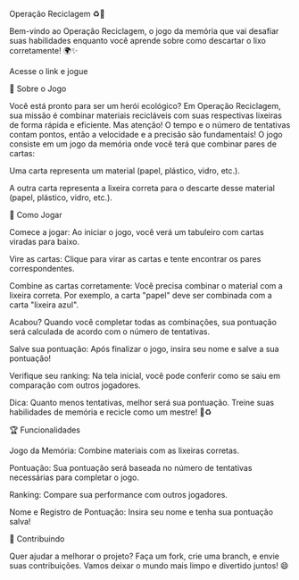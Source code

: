 Operação Reciclagem ♻️🧠

Bem-vindo ao Operação Reciclagem, o jogo da memória que vai desafiar suas habilidades enquanto você aprende sobre como descartar o lixo corretamente! 🌍✨

Acesse o link e jogue

🎯 Sobre o Jogo

Você está pronto para ser um herói ecológico? Em Operação Reciclagem, sua missão é combinar materiais recicláveis com suas respectivas lixeiras de forma rápida e eficiente. Mas atenção! O tempo e o número de tentativas contam pontos, então a velocidade e a precisão são fundamentais! O jogo consiste em um jogo da memória onde você terá que combinar pares de cartas:

Uma carta representa um material (papel, plástico, vidro, etc.).

A outra carta representa a lixeira correta para o descarte desse material (papel, plástico, vidro, etc.).

🚀 Como Jogar

Comece a jogar: Ao iniciar o jogo, você verá um tabuleiro com cartas viradas para baixo.

Vire as cartas: Clique para virar as cartas e tente encontrar os pares correspondentes.

Combine as cartas corretamente: Você precisa combinar o material com a lixeira correta. Por exemplo, a carta "papel" deve ser combinada com a carta "lixeira azul".

Acabou? Quando você completar todas as combinações, sua pontuação será calculada de acordo com o número de tentativas.

Salve sua pontuação: Após finalizar o jogo, insira seu nome e salve a sua pontuação!

Verifique seu ranking: Na tela inicial, você pode conferir como se saiu em comparação com outros jogadores.

Dica: Quanto menos tentativas, melhor será sua pontuação. Treine suas habilidades de memória e recicle como um mestre! 🌱♻️

🏆 Funcionalidades

Jogo da Memória: Combine materiais com as lixeiras corretas.

Pontuação: Sua pontuação será baseada no número de tentativas necessárias para completar o jogo.

Ranking: Compare sua performance com outros jogadores.

Nome e Registro de Pontuação: Insira seu nome e tenha sua pontuação salva!

🤝 Contribuindo

Quer ajudar a melhorar o projeto? Faça um fork, crie uma branch, e envie suas contribuições. Vamos deixar o mundo mais limpo e divertido juntos! 😄
